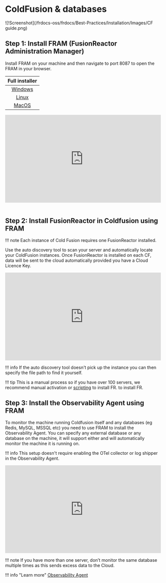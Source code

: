 # ColdFusion & databases

![!Screenshot](/frdocs-oss/frdocs/Best-Practices/Installation/Images/CF guide.png)

## Step 1: Install FRAM (FusionReactor Administration Manager)

Install FRAM on your machine and then navigate to port 8087 to open the FRAM in your browser.

| Full installer | 
|  :---:  |
| [Windows](https://download.fusionreactor.io/FR/Latest/FusionReactor_windows-x64.exe) |
| [Linux](https://download.fusionreactor.io/FR/Latest/FusionReactor_linux-x64.sh)  |
| [MacOS](https://download.fusionreactor.io/FR/Latest/FusionReactor_macos.dmg) | <br>


<div style="padding:56.25% 0 0 0;position:relative;"><iframe src="https://player.vimeo.com/video/930599280?badge=0&amp;autopause=0&amp;player_id=0&amp;app_id=58479" frameborder="0" allow="autoplay; fullscreen; picture-in-picture; clipboard-write" style="position:absolute;top:0;left:0;width:100%;height:100%;" title="Quick and Easy Installation of FusionReactor Administration Manager (FRAM) on Windows"></iframe></div><script src="https://player.vimeo.com/api/player.js"></script>
<br>

## Step 2: Install FusionReactor in Coldfusion using FRAM

!!! note
    Each instance of Cold Fusion requires one FusionReactor installed.

Use the auto discovery tool to scan your server and automatically locate your ColdFusion instances. Once FusionReactor is installed on each CF, data will be sent to the cloud automatically provided you have a Cloud Licence Key. 

 <div style="padding:56.25% 0 0 0;position:relative;"><iframe src="https://player.vimeo.com/video/928407289?badge=0&amp;autopause=0&amp;player_id=0&amp;app_id=58479" frameborder="0" allow="autoplay; fullscreen; picture-in-picture; clipboard-write" style="position:absolute;top:0;left:0;width:100%;height:100%;" title="How to install a FusionReactor instance using FRAM"></iframe></div><script src="https://player.vimeo.com/api/player.js"></script>



!!! info
    If the auto discovery tool  doesn't pick up the instance you can then specify the file path to find it yourself.

!!! tip 
    This is a manual process so if you have over 100 servers,  we recommend manual  activation or [scripting](/Cloud/Best-Practices/scripted1/) to install FR. to install FR.
<br>

## Step 3: Install the Observability Agent using FRAM

To monitor the machine running Coldfusion itself and any databases (eg Redis, MySQL, MSSQL etc) you need to use FRAM to install the Observability Agent. You can specify any external database or any database on the machine, it will support either and will automatically monitor the machine it is running on.  

!!! info
    This setup doesn't require enabling the OTel collector or log shipper in the Observability Agent.

<div style="padding:56.25% 0 0 0;position:relative;"><iframe src="https://player.vimeo.com/video/928407325?badge=0&amp;autopause=0&amp;player_id=0&amp;app_id=58479" frameborder="0" allow="autoplay; fullscreen; picture-in-picture; clipboard-write" style="position:absolute;top:0;left:0;width:100%;height:100%;" title="How to install the Observability Agent using FRAM"></iframe></div><script src="https://player.vimeo.com/api/player.js"></script>



!!! note
    If you have more than one server, don’t monitor the same database multiple times as this sends excess data to the Cloud.

!!! info "Learn more" 
    [Observability Agent](/Cloud/integrations/Metric-Integrations/)



